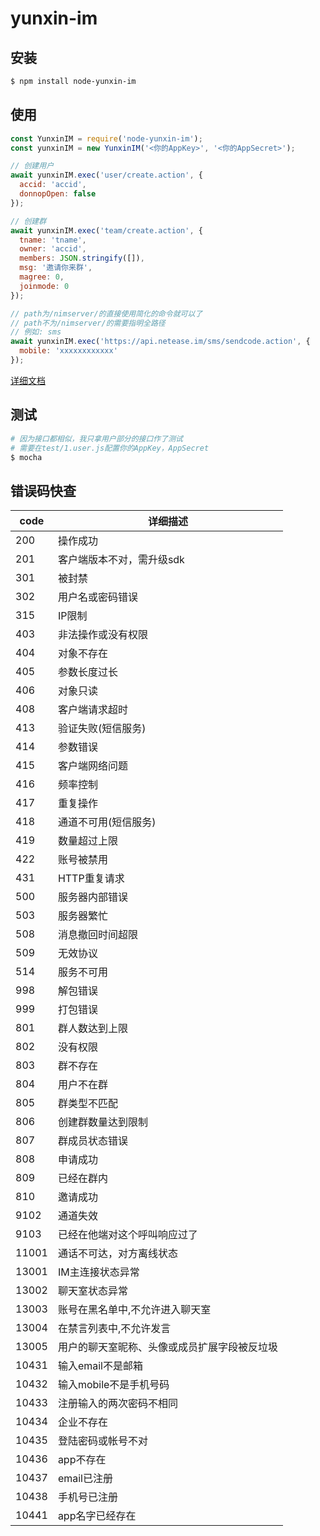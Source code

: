 # yunxin-im

## 安装

```bash
$ npm install node-yunxin-im
```

## 使用

```javascript
const YunxinIM = require('node-yunxin-im');
const yunxinIM = new YunxinIM('<你的AppKey>', '<你的AppSecret>');

// 创建用户
await yunxinIM.exec('user/create.action', {
  accid: 'accid',
  donnopOpen: false
});

// 创建群
await yunxinIM.exec('team/create.action', {
  tname: 'tname',
  owner: 'accid',
  members: JSON.stringify([]),
  msg: '邀请你来群',
  magree: 0,
  joinmode: 0
});

// path为/nimserver/的直接使用简化的命令就可以了
// path不为/nimserver/的需要指明全路径
// 例如: sms
await yunxinIM.exec('https://api.netease.im/sms/sendcode.action', {
  mobile: 'xxxxxxxxxxxx'
});
```
[详细文档](./docs)

## 测试

```bash
# 因为接口都相似，我只拿用户部分的接口作了测试
# 需要在test/1.user.js配置你的AppKey，AppSecret
$ mocha
```

## 错误码快查

code| 详细描述
----|----
200 | 操作成功
201 | 客户端版本不对，需升级sdk
301 | 被封禁
302 | 用户名或密码错误
315 | IP限制
403 | 非法操作或没有权限
404 | 对象不存在
405 | 参数长度过长
406 | 对象只读
408 | 客户端请求超时
413 | 验证失败(短信服务)
414 | 参数错误
415 | 客户端网络问题
416 | 频率控制
417 | 重复操作
418 | 通道不可用(短信服务)
419 | 数量超过上限
422 | 账号被禁用
431 | HTTP重复请求
500 | 服务器内部错误
503 | 服务器繁忙
508 | 消息撤回时间超限
509 | 无效协议
514 | 服务不可用
998 | 解包错误
999 | 打包错误
801 | 群人数达到上限
802 | 没有权限
803 | 群不存在
804 | 用户不在群
805 | 群类型不匹配
806 | 创建群数量达到限制
807 | 群成员状态错误
808 | 申请成功
809 | 已经在群内
810 | 邀请成功
9102 | 通道失效
9103 | 已经在他端对这个呼叫响应过了
11001 | 通话不可达，对方离线状态
13001 | IM主连接状态异常
13002 | 聊天室状态异常
13003 | 账号在黑名单中,不允许进入聊天室
13004 | 在禁言列表中,不允许发言
13005 | 用户的聊天室昵称、头像或成员扩展字段被反垃圾
10431 | 输入email不是邮箱
10432 | 输入mobile不是手机号码
10433 | 注册输入的两次密码不相同
10434 | 企业不存在
10435 | 登陆密码或帐号不对
10436 | app不存在
10437 | email已注册
10438 | 手机号已注册
10441 | app名字已经存在